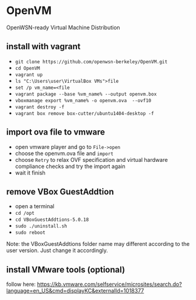 # OpenVM

OpenWSN-ready Virtual Machine Distribution

## install with vagrant

* `git clone https://github.com/openwsn-berkeley/OpenVM.git`
* `cd OpenVM`
* `vagrant up`
* `ls "C:\Users\user\VirtualBox VMs">file`
* `set /p vm_name=<file`
* `vagrant package --base %vm_name% --output openvm.box`
* `vboxmanage export %vm_name% -o openvm.ova  --ovf10`
* `vagrant destroy -f`
* `vagrant box remove box-cutter/ubuntu1404-desktop -f`

## import ova file to vmware

* open vmware player and go to `File->open`
* choose the openvm.ova file and `import`
* choose `Retry` to  relax OVF specification and virtual hardware compliance checks and try the import again
* wait it finish

## remove VBox GuestAddtion
* open a terminal 
* `cd /opt`
* `cd VBoxGuestAddtions-5.0.18` 
* `sudo ./uninstall.sh`
* `sudo reboot`

Note: the VBoxGuestAddtions folder name may different according to the user version. Just change it accordingly.

## install VMware tools (optional)

follow here: https://kb.vmware.com/selfservice/microsites/search.do?language=en_US&cmd=displayKC&externalId=1018377
